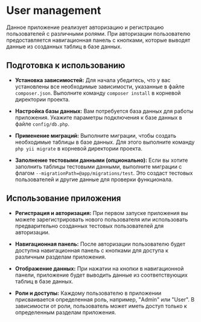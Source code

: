 # User management

Данное приложение реализует авторизацию и регистрацию пользователей с различными ролями.
При авторизации пользователю предоставляется навигационная панель с кнопками, 
которые выводят данные из созданных таблиц в базе данных.

## Подготовка к использованию
- **Установка зависимостей:** Для начала убедитесь, что у вас установлены все необходимые зависимости, 
указанные в файле `composer.json`. Выполните команду `composer install` в корневой директории проекта.


- **Настройка базы данных:** Вам потребуется база данных для работы приложения.
Укажите параметры подключения к базе данных в файле `config/db.php`.


- **Применение миграций:** Выполните миграции, чтобы создать необходимые таблицы в базе данных. 
Для этого выполните команду `php yii migrate` в корневой директории проекта.


- **Заполнение тестовыми данными (опционально):** Если вы хотите заполнить таблицы тестовыми данными, 
выполните миграции с флагом `--migrationPath=@app/migrations/test`. Это создаст тестовых пользователей и 
другие данные для проверки функционала.

## Использование приложения
- **Регистрация и авторизация:** При первом запуске приложения вы можете зарегистрировать нового пользователя или использовать предварительно созданных тестовых пользователей для авторизации.


- **Навигационная панель:** После авторизации пользователю будет доступна навигационная панель с кнопками для доступа к различным разделам приложения.


- **Отображение данных:** При нажатии на кнопки в навигационной панели, приложение будет выводить данные из соответствующих таблиц в базе данных.


- **Роли и доступы:** Каждому пользователю в приложении присваивается определенная роль, например, "Admin" или "User". В зависимости от роли, пользователь может иметь доступ только к определенным разделам приложения.
